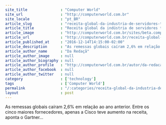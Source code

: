 ```yaml
---
site_title               : "Computer World"
site_url                 : "http://computerworld.com.br"
site_locale              : "pt_BR"
article_slug             : "receita-global-da-industria-de-servidores-tem-queda-de-5-8-no-terceiro-trimestre"
article_title            : "Receita global da indústria de servidores tem queda de 5,8% no terceiro trimestre"
article_image            : "http://computerworld.com.br/sites/beta.computerworld.com.br/files/news_articles/servidores.jpg"
article_url              : "http://computerworld.com.br/receita-global-da-industria-de-servidores-tem-queda-de-58-no-terceiro-trimestre"
article_published_at     : "2016-12-14T14:15:00-02:00"
article_description      : "As remessas globais caíram 2,6% em relação ao ano anterior. Entre os cinco maiores fornecedores, apenas a Cisco teve aumento na receita, aponta o Gartner..."
article_author_name      : "Da Redaçã"
article_author_image     : null
article_author_biography : null
article_author_profile   : "http://computerworld.com.br/autor/da-redacao"
article_author_facebook  : null
article_author_twitter   : null
category                 : ['technology']
tags                     : ['Computer World']
permalink                : "/:categories/receita-global-da-industria-de-servidores-tem-queda-de-5-8-no-terceiro-trimestre/"
layout                   : post
---
```


As remessas globais caíram 2,6% em relação ao ano anterior. Entre os cinco maiores fornecedores, apenas a Cisco teve aumento na receita, aponta o Gartner...
